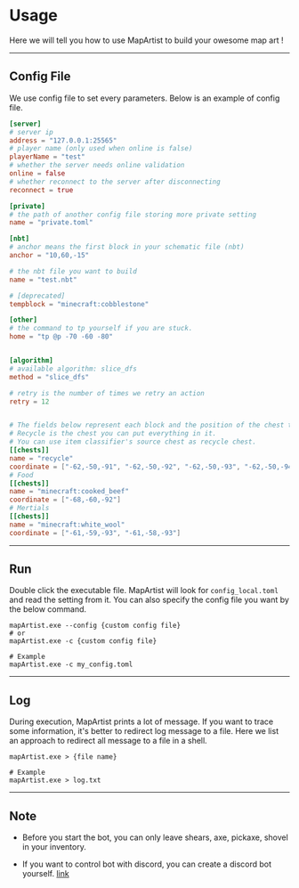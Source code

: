 # Usage

Here we will tell you how to use MapArtist to build your owesome map art !

---

## Config File

We use config file to set every parameters. Below is an example of config file.

``` toml title='Minimum Example Config'
[server]
# server ip
address = "127.0.0.1:25565"
# player name (only used when online is false)
playerName = "test"
# whether the server needs online validation
online = false
# whether reconnect to the server after disconnecting
reconnect = true

[private]
# the path of another config file storing more private setting
name = "private.toml"

[nbt]
# anchor means the first block in your schematic file (nbt)
anchor = "10,60,-15"

# the nbt file you want to build
name = "test.nbt"

# [deprecated]
tempblock = "minecraft:cobblestone"

[other]
# the command to tp yourself if you are stuck.
home = "tp @p -70 -60 -80"


[algorithm]
# available algorithm: slice_dfs
method = "slice_dfs"

# retry is the number of times we retry an action
retry = 12


# The fields below represent each block and the position of the chest they are stored in.
# Recycle is the chest you can put everything in it.
# You can use item classifier's source chest as recycle chest.
[[chests]]
name = "recycle"
coordinate = ["-62,-50,-91", "-62,-50,-92", "-62,-50,-93", "-62,-50,-94", "-62,-50,-95", "-62,-50,-96"]
# Food
[[chests]]
name = "minecraft:cooked_beef"
coordinate = ["-68,-60,-92"]
# Mertials
[[chests]]
name = "minecraft:white_wool"
coordinate = ["-61,-59,-93", "-61,-58,-93"]

```

---

## Run

Double click the executable file. MapArtist will look for `config_local.toml` and read the setting from it. You can also specify the config file you want by the below command.

```shell
mapArtist.exe --config {custom config file}
# or
mapArtist.exe -c {custom config file}

# Example
mapArtist.exe -c my_config.toml
```

---

## Log

During execution, MapArtist prints a lot of message. If you want to trace some information, it's better to redirect log message to a file. Here we list an approach to redirect all message to a file in a shell.

```shell
mapArtist.exe > {file name}

# Example
mapArtist.exe > log.txt
```

---

## Note

- Before you start the bot, you can only leave shears, axe, pickaxe, shovel in your inventory.

- If you want to control bot with discord, you can create a discord bot yourself. [link](https://dpp.dev/creating-a-bot-application.html)